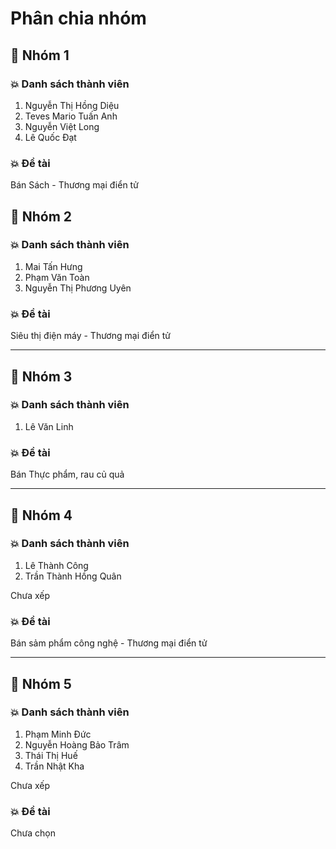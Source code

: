 # Phân chia nhóm

## 💛 Nhóm 1

### 💥 Danh sách thành viên

1. Nguyễn Thị Hồng Diệu
1. Teves Mario Tuấn Anh
1. Nguyễn Việt Long
1. Lê Quốc Đạt

### 💥 Đề tài

Bán Sách - Thương mại điển tử

## 💛 Nhóm 2

### 💥 Danh sách thành viên

1. Mai Tấn Hưng
1. Phạm Văn Toàn
1. Nguyễn Thị Phương Uyên

### 💥 Đề tài

Siêu thị điện máy - Thương mại điển tử

---

## 💛 Nhóm 3

### 💥 Danh sách thành viên

1. Lê Văn Linh

### 💥 Đề tài

Bán Thực phẩm, rau củ quả

---

## 💛 Nhóm 4

### 💥 Danh sách thành viên

1. Lê Thành Công
1. Trần Thành Hồng Quân

Chưa xếp

### 💥 Đề tài

Bán sảm phẩm công nghệ - Thương mại điển tử

---

## 💛 Nhóm 5

### 💥 Danh sách thành viên

1. Phạm Minh Đức
1. Nguyễn Hoàng Bảo Trâm
1. Thái Thị Huế
1. Trần Nhật Kha

Chưa xếp

### 💥 Đề tài

Chưa chọn

